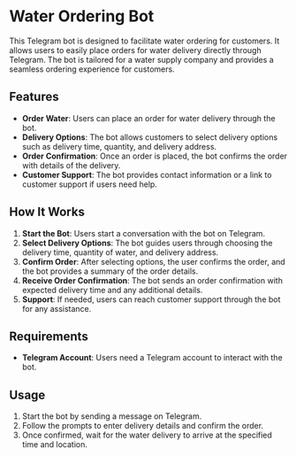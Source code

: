 

# Water Ordering Bot

This Telegram bot is designed to facilitate water ordering for customers. It allows users to easily place orders for water delivery directly through Telegram. The bot is tailored for a water supply company and provides a seamless ordering experience for customers.

## Features

- **Order Water**: Users can place an order for water delivery through the bot.
- **Delivery Options**: The bot allows customers to select delivery options such as delivery time, quantity, and delivery address.
- **Order Confirmation**: Once an order is placed, the bot confirms the order with details of the delivery.
- **Customer Support**: The bot provides contact information or a link to customer support if users need help.

## How It Works

1. **Start the Bot**: Users start a conversation with the bot on Telegram.
2. **Select Delivery Options**: The bot guides users through choosing the delivery time, quantity of water, and delivery address.
3. **Confirm Order**: After selecting options, the user confirms the order, and the bot provides a summary of the order details.
4. **Receive Order Confirmation**: The bot sends an order confirmation with expected delivery time and any additional details.
5. **Support**: If needed, users can reach customer support through the bot for any assistance.

## Requirements

- **Telegram Account**: Users need a Telegram account to interact with the bot.

## Usage

1. Start the bot by sending a message on Telegram.
2. Follow the prompts to enter delivery details and confirm the order.
3. Once confirmed, wait for the water delivery to arrive at the specified time and location.

